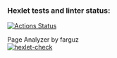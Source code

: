 ### Hexlet tests and linter status:
[![Actions Status](https://github.com/farguz/python-project-83/actions/workflows/hexlet-check.yml/badge.svg)](https://github.com/farguz/python-project-83/actions)

Page Analyzer by farguz  
[![hexlet-check](https://github.com/farguz/python-project-83/actions/workflows/hexlet-check.yml/badge.svg)](https://github.com/farguz/python-project-83/actions/workflows/hexlet-check.yml)
